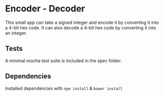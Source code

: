 # Encoder - Decoder

This small app can take a signed integer and encode it by converting it into a 4-bit hex code. It can also decode a 4-bit hex code by converting it into an integer.

## Tests

A minimal mocha test suite is included in the spec folder.

## Dependencies

Installed dependencies with `npm install` & `bower install`
